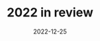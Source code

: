---
date: 2022-12-25
title: 2022 in review
description: A placeholder for the “2022 in review” photo album
album: https://narayanan.co/2022-in-review/
thumbnail: https://narayanan.co/content/images/2022/12/IMG_6590.jpeg
thumbnail_layout: portrait
---